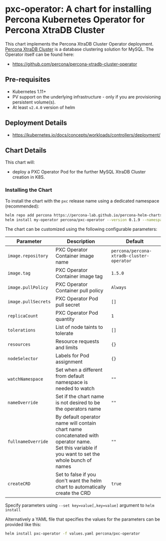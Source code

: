 # pxс-operator: A chart for installing Percona Kubernetes Operator for Percona XtraDB Cluster

This chart implements the Percona XtraDB Cluster Operator deployment. [Percona XtraDB Cluster](https://www.percona.com/doc/percona-xtradb-cluster/LATEST/index.html) is a database clustering solution for MySQL. The Operator itself can be found here:
* <https://github.com/percona/percona-xtradb-cluster-operator>

## Pre-requisites
* Kubernetes 1.11+
* PV support on the underlying infrastructure - only if you are provisioning persistent volume(s).
* At least `v2.4.0` version of helm

## Deployment Details
* <https://kubernetes.io/docs/concepts/workloads/controllers/deployment/>

## Chart Details
This chart will:
* deploy a PXC Operator Pod for the further MySQL XtraDB Cluster creation in K8S.

### Installing the Chart
To install the chart with the `pxc` release name using a dedicated namespace (recommended):

```sh
helm repo add percona https://percona-lab.github.io/percona-helm-charts/
helm install my-operator percona/pxc-operator --version 0.1.9 --namespace my-namespace
```

The chart can be customized using the following configurable parameters:

| Parameter                       | Description                                                                   | Default                                   |
| ------------------------------- | ------------------------------------------------------------------------------| ------------------------------------------|
| `image.repository`              | PXC Operator Container image name                                             | `percona/percona-xtradb-cluster-operator` |
| `image.tag`                     | PXC Operator Container image tag                                              | `1.5.0`                                   |
| `image.pullPolicy`              | PXC Operator Container pull policy                                            | `Always`                                  |
| `image.pullSecrets`             | PXC Operator Pod pull secret                                                  | `[]`                                      |
| `replicaCount`                  | PXC Operator Pod quantity                                                     | `1`                                       |
| `tolerations`                   | List of node taints to tolerate                                               | `[]`                                      |
| `resources`                     | Resource requests and limits                                                  | `{}`                                      |
| `nodeSelector`                  | Labels for Pod assignment                                                     | `{}`                                      |
| `watchNamespace`                | Set when a different from default namespace is needed to watch                | `""`                                      |
| `nameOverride`                  | Set if the chart name is not desired to be the operators name                 | `""`                                      |
| `fullnameOverride`              | By default operator name will contain chart name concatenated with operator name.<br>Set this variable if you want to set the whole bunch of names  | `""`                                      |
| `createCRD`                     | Set to false if you don't want the helm chart to automatically create the CRD | `true`                                    |

Specify parameters using `--set key=value[,key=value]` argument to `helm install`

Alternatively a YAML file that specifies the values for the parameters can be provided like this:

```sh
helm install pxc-operator -f values.yaml percona/pxc-operator
```
